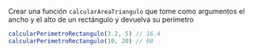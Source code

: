 Crear una función `calcularAreaTriangulo` que tome como argumentos el ancho y el alto de un rectángulo y devuelva su perímetro

```javascript
calcularPerimetroRectangulo(3.2, 5) // 16.4
calcularPerimetroRectangulo(10, 20) // 60
```